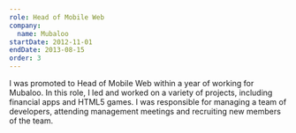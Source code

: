 ```yaml
---
role: Head of Mobile Web
company:
  name: Mubaloo
startDate: 2012-11-01
endDate: 2013-08-15
order: 3
---
```


I was promoted to Head of Mobile Web within a year of working for Mubaloo. In this role, I led and worked on a variety of projects, including financial apps and HTML5 games. I was responsible for managing a team of developers, attending management meetings and recruiting new members of the team.
